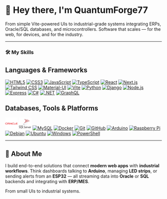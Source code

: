 # 👋 Hey there, I'm QuantumForge77

From simple Vite-powered UIs to industrial-grade systems integrating ERPs, Oracle/SQL databases, and microcontrollers.
Software that scales — for the web, for devices, and for the industry.

---

### 🛠️ My Skills

**Languages & Frameworks**
---
<p align="left">
  <a href="https://www.w3.org/html/" target="_blank" rel="noopener noreferrer"><img src="https://skillicons.dev/icons?i=html&theme=dark" alt="HTML5" width="40" height="40"/></a>
  <a href="https://www.w3.org/Style/CSS/" target="_blank" rel="noopener noreferrer"><img src="https://skillicons.dev/icons?i=css&theme=dark" alt="CSS3" width="40" height="40"/></a>
  <a href="https://developer.mozilla.org/en-US/docs/Web/JavaScript" target="_blank" rel="noopener noreferrer"><img src="https://skillicons.dev/icons?i=js&theme=dark" alt="JavaScript" width="40" height="40"/></a>
  <a href="https://www.typescriptlang.org/" target="_blank" rel="noopener noreferrer"><img src="https://skillicons.dev/icons?i=ts&theme=dark" alt="TypeScript" width="40" height="40"/></a>
  <a href="https://react.dev" target="_blank" rel="noopener noreferrer"><img src="https://skillicons.dev/icons?i=react&theme=dark" alt="React" width="40" height="40"/></a>
  <a href="https://nextjs.org" target="_blank" rel="noopener noreferrer"><img src="https://skillicons.dev/icons?i=nextjs&theme=dark" alt="Next.js" width="40" height="40"/></a>
  <a href="https://tailwindcss.com" target="_blank" rel="noopener noreferrer"><img src="https://skillicons.dev/icons?i=tailwind&theme=dark" alt="Tailwind CSS" width="40" height="40"/></a>
  <a href="https://mui.com" target="_blank" rel="noopener noreferrer"><img src="https://skillicons.dev/icons?i=materialui&theme=dark" alt="Material-UI" width="40" height="40"/></a>
  <a href="https://vitejs.dev" target="_blank" rel="noopener noreferrer"><img src="https://skillicons.dev/icons?i=vite&theme=dark" alt="Vite" width="40" height="40"/></a>
  <a href="https://www.python.org" target="_blank" rel="noopener noreferrer"><img src="https://skillicons.dev/icons?i=python&theme=dark" alt="Python" width="40" height="40"/></a>
  <a href="https://www.djangoproject.com/" target="_blank" rel="noopener noreferrer"><img src="https://skillicons.dev/icons?i=django&theme=dark" alt="Django" width="40" height="40"/></a>
  <a href="https://nodejs.org" target="_blank" rel="noopener noreferrer"><img src="https://skillicons.dev/icons?i=nodejs&theme=dark" alt="Node.js" width="40" height="40"/></a>
  <a href="https://expressjs.com" target="_blank" rel="noopener noreferrer"><img src="https://skillicons.dev/icons?i=express&theme=dark" alt="Express" width="40" height="40"/></a>
  <a href="https://learn.microsoft.com/en-us/dotnet/csharp/" target="_blank" rel="noopener noreferrer"><img src="https://skillicons.dev/icons?i=cs&theme=dark" alt="C#" width="40" height="40"/></a>
  <a href="https://dotnet.microsoft.com" target="_blank" rel="noopener noreferrer"><img src="https://skillicons.dev/icons?i=dotnet&theme=dark" alt=".NET" width="40" height="40"/></a>
  <a href="https://graphql.org" target="_blank" rel="noopener noreferrer"><img src="https://skillicons.dev/icons?i=graphql&theme=dark" alt="GraphQL" width="40" height="40"/></a>
</p>

**Databases, Tools & Platforms**
---
<p align="left">
  <a href="https://www.oracle.com/" target="_blank" rel="noopener noreferrer"><img src="https://raw.githubusercontent.com/QuantumForge77/QuantumForge77/main/assets/oracle-original-w.svg" alt="Oracle" width="40" height="40"/></a>
  <a href="https://www.microsoft.com/en-us/sql-server" target="_blank" rel="noopener noreferrer"><img src="https://raw.githubusercontent.com/QuantumForge77/QuantumForge77/main/assets/microsoft-sql-server-logo-w.svg" alt="MS SQL Server" width="40" height="40"/></a>
  <a href="https://www.mysql.com" target="_blank" rel="noopener noreferrer"><img src="https://skillicons.dev/icons?i=mysql&theme=dark" alt="MySQL" width="40" height="40"/></a>
  <a href="https://www.docker.com" target="_blank" rel="noopener noreferrer"><img src="https://skillicons.dev/icons?i=docker&theme=dark" alt="Docker" width="40" height="40"/></a>
  <a href="https://git-scm.com" target="_blank" rel="noopener noreferrer"><img src="https://skillicons.dev/icons?i=git&theme=dark" alt="Git" width="40" height="40"/></a>
  <a href="https://github.com" target="_blank" rel="noopener noreferrer"><img src="https://skillicons.dev/icons?i=github&theme=dark" alt="GitHub" width="40" height="40"/></a>
  <a href="https://www.arduino.cc" target="_blank" rel="noopener noreferrer"><img src="https://skillicons.dev/icons?i=arduino&theme=dark" alt="Arduino" width="40" height="40"/></a>
  <a href="https://www.raspberrypi.org" target="_blank" rel="noopener noreferrer"><img src="https://skillicons.dev/icons?i=raspberrypi&theme=dark" alt="Raspberry Pi" width="40" height="40"/></a>
  <a href="https://www.debian.org/" target="_blank" rel="noopener noreferrer"><img src="https://skillicons.dev/icons?i=debian&theme=dark" alt="Debian" width="40" height="40"/></a>
  <a href="https://ubuntu.com/" target="_blank" rel="noopener noreferrer"><img src="https://skillicons.dev/icons?i=ubuntu&theme=dark" alt="Ubuntu" width="40" height="40"/></a>
  <a href="https://www.microsoft.com/windows" target="_blank" rel="noopener noreferrer"><img src="https://skillicons.dev/icons?i=windows&theme=dark" alt="Windows" width="40" height="40"/></a>
  <a href="https://learn.microsoft.com/en-us/powershell/" target="_blank" rel="noopener noreferrer"><img src="https://skillicons.dev/icons?i=powershell&theme=dark" alt="PowerShell" width="40" height="40"/></a>
</p>

---

## 🌌 About Me

I build end-to-end solutions that connect **modern web apps** with **industrial workflows**.
Think dashboards talking to **Arduino**, managing **LED strips**, or sending alerts from an **ESP32** — all streaming data into **Oracle** or **SQL** backends and integrating with **ERP/MES**.

From small UIs to industrial systems.
